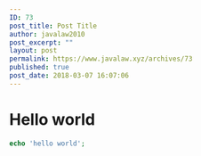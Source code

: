 ```yaml
---
ID: 73
post_title: Post Title
author: javalaw2010
post_excerpt: ""
layout: post
permalink: https://www.javalaw.xyz/archives/73
published: true
post_date: 2018-03-07 16:07:06
---
```

# Hello world
```php
echo 'hello world';
```
<!--stackedit_data:
eyJoaXN0b3J5IjpbLTEyOTA0MTY1MDJdfQ==
-->